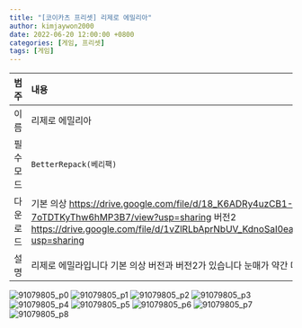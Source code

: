 ```yaml
---
title: "[코이카츠 프리셋] 리제로 에밀리아"
author: kimjaywon2000
date: 2022-06-20 12:00:00 +0800
categories: [게임, 프리셋]
tags: [게임]
---
```


| 범주             | 내용            |
|:----------------|:---------------|
| 이름             | 리제로 에밀리아  |
| 필수 모드         | `BetterRepack(베리팩)`       |
| 다운로드          | 기본 의상 <https://drive.google.com/file/d/18_K6ADRy4uzCB1-7oTDTKyThw6hMP3B7/view?usp=sharing> 버전2 <https://drive.google.com/file/d/1vZlRLbAprNbUV_KdnoSaI0eazog5aHCq/view?usp=sharing> |
| 설명             | 리제로 에밀라입니다 기본 의상 버전과 버전2가 있습니다 눈매가 약간 다릅니다  |

![91079805_p0](https://user-images.githubusercontent.com/76558033/174827067-7658cc7f-b032-4467-bc8e-47eb9500c958.png)
![91079805_p1](https://user-images.githubusercontent.com/76558033/174827078-959c1518-df3f-4a44-800a-adf9b2a0e32a.png)
![91079805_p2](https://user-images.githubusercontent.com/76558033/174827081-40ade8a2-6b80-4282-bb52-55e96dc412c6.png)
![91079805_p3](https://user-images.githubusercontent.com/76558033/174827087-42e57889-e310-420a-8eb0-584c3ece19c1.png)
![91079805_p4](https://user-images.githubusercontent.com/76558033/174827094-0f08f2c4-5de6-47e1-a6b1-c3c822ba7e87.png)
![91079805_p5](https://user-images.githubusercontent.com/76558033/174827099-36de5f74-bb21-4678-8505-f688edf40369.png)
![91079805_p6](https://user-images.githubusercontent.com/76558033/174827105-9f484ff8-a7ae-484c-b8da-a2533f55d22d.png)
![91079805_p7](https://user-images.githubusercontent.com/76558033/174827111-1dd15217-e9e2-48f5-9c8f-3e9b269785d1.png)
![91079805_p8](https://user-images.githubusercontent.com/76558033/174827114-849d5d43-03eb-4fd9-be8d-9cba83a4ca93.png)
